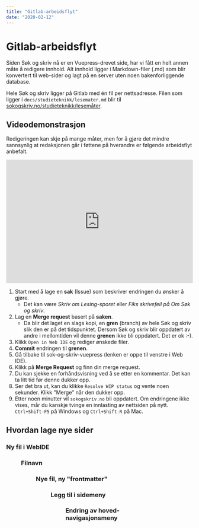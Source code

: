 ```yaml
---
title: "Gitlab-arbeidsflyt"
date: "2020-02-12"
---
```


# Gitlab-arbeidsflyt

Siden Søk og skriv nå er en Vuepress-drevet side, har vi fått en helt annen måte å redigere innhold. Alt innhold ligger i Markdown-filer (.md) som blir konvertert til web-sider og lagt på en server uten noen bakenforliggende database.

Hele Søk og skriv ligger på Gitlab med én fil per nettsadresse. Filen som ligger i `docs/studieteknikk/lesemater.md` blir til [sokogskriv.no/studieteknikk/lesemåter](https://sok-og-skriv.now.sh/studieteknikk/lesemater.html).

## Videodemonstrasjon

Redigeringen kan skje på mange måter, men for å gjøre det mindre sannsynlig at redaksjonen går i føttene på hverandre er følgende arbeidsflyt anbefalt.

<div style="max-width:608px"><div style="position:relative;padding-bottom:66.118421052632%"><iframe id="kaltura_player" src="https://api.kaltura.nordu.net/p/355/sp/35500/embedIframeJs/uiconf_id/23451415/partner_id/355?iframeembed=true&playerId=kaltura_player&entry_id=0_kku4xv5v&flashvars[streamerType]=auto&amp;flashvars[localizationCode]=en&amp;flashvars[leadWithHTML5]=true&amp;flashvars[sideBarContainer.plugin]=true&amp;flashvars[sideBarContainer.position]=left&amp;flashvars[sideBarContainer.clickToClose]=true&amp;flashvars[chapters.plugin]=true&amp;flashvars[chapters.layout]=vertical&amp;flashvars[chapters.thumbnailRotator]=false&amp;flashvars[streamSelector.plugin]=true&amp;flashvars[EmbedPlayer.SpinnerTarget]=videoHolder&amp;flashvars[dualScreen.plugin]=true&amp;flashvars[Kaltura.addCrossoriginToIframe]=true&amp;&wid=0_vsemv2si" width="608" height="402" allowfullscreen webkitallowfullscreen mozAllowFullScreen allow="autoplay *; fullscreen *; encrypted-media *" sandbox="allow-forms allow-same-origin allow-scripts allow-top-navigation allow-pointer-lock allow-popups allow-modals allow-orientation-lock allow-popups-to-escape-sandbox allow-presentation allow-top-navigation-by-user-activation" frameborder="0" title="Kaltura Player" style="position:absolute;top:0;left:0;width:100%;height:100%"></iframe></div></div>

1. Start med å lage en **sak** (Issue) som beskriver endringen du ønsker å gjøre.
    * Det kan være _Skriv om Lesing-sporet_ eller _Fiks skrivefeil på Om Søk og skriv_.
2. Lag en **Merge request** basert på **saken**.
    * Da blir det laget en slags kopi, en **gren** (branch) av hele Søk og skriv slik den er på det tidspunktet. Dersom Søk og skriv blir oppdatert av andre i mellomtiden vil denne **grenen** ikke bli oppdatert. Det er ok :-).
3. Klikk `Open in Web IDE` og rediger ønskede filer.
4. **Commit** endringen til **grenen**.
5. Gå tilbake til sok-og-skriv-vuepress (lenken er oppe til venstre i Web IDE).
6. Klikk på **Merge Request** og finn din merge request.
7. Du kan sjekke en forhåndsvisning ved å se etter en kommentar. Det kan ta litt tid før denne dukker opp.
8. Ser det bra ut, kan du klikke `Resolve WIP status` og vente noen sekunder. Klikk "Merge" når den dukker opp.
9. Etter noen minutter vil `sokogskriv.no` bli oppdatert. Om endringene ikke vises, mår du kanskje tvinge en innlasting av nettsiden på nytt. `Ctrl+Shift-F5` på Windows og `Ctrl+Shift-R` på Mac.

## Hvordan lage nye sider

### Ny fil i WebIDE

<Figure
  src="/images/sos-ny-side.png"
  alt="Lage ny side"
  caption="Start med å legge til en fil i den mappen/sporet den skal være."
  type=""
/>

### Filnavn
<Figure
  src="/images/sos-gi-filnavn.png"
  alt="Lag filnavn"
  caption="Gi den et tipp-topp navn."
  type=""
/>

### Nye fil, ny "frontmatter"

<Figure
  src="/images/sos-nyside-markup.png"
  alt="Legg til nødvendig metadata"
  caption='Legg til nødvendig markdown, kalt *frontmatter*, for at Vuepress skal vite hva den skal gjøre med siden. Merk at dersom man legger til en side og det er med "next" i toppen, må man gå igjennom de andre sidene slik at rekkefølge blir korrekt. "next" brukes til å lage lenken i bunnen av en side.'
  type=""
/>

### Legg til i sidemeny

<Figure
  src="/images/sos-legg-i-sidebar.png"
  alt="Legg siden i sidemenyen"
  caption='Dersom siden skal inn i sidemenyen, må du legge den til i "docs/.vuepress/sidebarNO.js" eller "docs/.vuepress/sidebarEN.js".'
  type=""
/>

### Endring av hoved-navigasjonsmeny

<Figure
  src="/images/sos-endre-nav.png"
  alt="Endring i navigasjonsmenu"
  caption='Skulle man trenge å endre i hoved-navigasjonsmenyen, kan det gjøres i "docs/.vuepress/config.js". Eller be webmaster gjøre det :-).'
  type=""
/>
